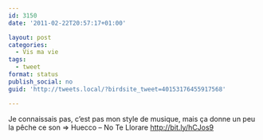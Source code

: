```yaml
---
id: 3150
date: '2011-02-22T20:57:17+01:00'

layout: post
categories:
  - Vis ma vie
tags:
  - tweet
format: status
publish_social: no
guid: 'http://tweets.local/?birdsite_tweet=40153176455917568'

---
```


Je connaissais pas, c’est pas mon style de musique, mais ça donne un peu la pêche ce son =&gt; Huecco – No Te Llorare http://bit.ly/hCJos9